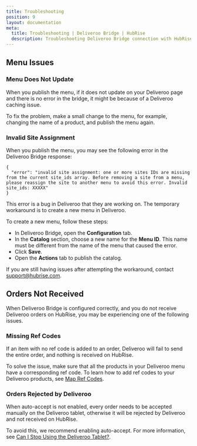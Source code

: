 ```yaml
---
title: Troubleshooting
position: 9
layout: documentation
meta:
  title: Troubleshooting | Deliveroo Bridge | HubRise
  description: Troubleshooting Deliveroo Bridge connection with HubRise for your EPOS and other apps to work as a cohesive whole. Connect apps and synchronise your data.
---
```


## Menu Issues

### Menu Does Not Update

When you publish the menu, if it does not update on your Deliveroo page and there is no error in the bridge, it might be because of a Deliveroo caching issue.

To fix the problem, make a small change to the menu, for example, changing the name of a product, and publish the menu again.

### Invalid Site Assignment

When you publish the menu, you may see the following error in the Deliveroo Bridge response:

```
{
  "error": "invalid site assignment: one or more sites IDs are missing from the current site_ids array. Before removing a site from a menu, please reassign the site to another menu to avoid this error. Invalid site_ids: XXXXX"
}
```

This error is a bug in Deliveroo that they are working on. The temporary workaround is to create a new menu in Deliveroo.

To create a new menu, follow these steps:

- In Deliveroo Bridge, open the **Configuration** tab.
- In the **Catalog** section, choose a new name for the **Menu ID**. This name must be different from the name of the menu that caused the error.
- Click **Save**.
- Open the **Actions** tab to publish the catalog.

If you are still having issues after attempting the workaround, contact support@hubrise.com.

## Orders Not Received

When Deliveroo Bridge is configured correctly, and you do not receive Deliveroo orders on HubRise, you may be experiencing one of the following issues.

### Missing Ref Codes

If an item with no ref code is added to an order, Deliveroo will fail to send the entire order, and nothing is received on HubRise.

To solve the issue, make sure that all the products in your Deliveroo menu have a corresponding ref code. To learn how to add ref codes to your Deliveroo products, see [Map Ref Codes](/apps/deliveroo/map-ref-codes).

### Orders Rejected by Deliveroo

When auto-accept is not enabled, every order needs to be accepted manually on the Deliveroo tablet, otherwise it will be rejected by Deliveroo and not received on HubRise.

To avoid this, we recommend enabling auto-accept. For more information, see [Can I Stop Using the Deliveroo Tablet?](/apps/deliveroo/faqs/deliveroo-tabletless).
